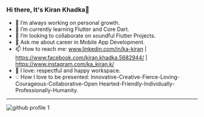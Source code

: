 ### Hi there, It's Kiran Khadka👋


- 🔭 I’m always working on personal growth.
- 🌱 I’m currently learning Flutter and Core Dart.
- 👯 I’m looking to collaborate on soundful Flutter Projects.
- 💬 Ask me about career in Mobile App Development.
- 📫 How to reach me: www.linkedin.com/in/ka-kiran | https://www.facebook.com/kiran.khadka.5682944/ | https://www.instagram.com/ka_kiran.k/
- 💙 I love: respectful and happy workspace.
- 💡 How I love to be presented: Innovative-Creative-Fierce-Loving-Courageous-Collaborative-Open Hearted-Friendly-Individually-Professionally-Humanity.



---------------------------------------------------------------------------------------------------------------------------------------------------------------



![github profile 1](https://user-images.githubusercontent.com/63924970/161925609-ae35fb71-f127-4fee-8929-58ddf8f75b98.png)
